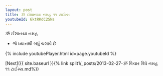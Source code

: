 ```yaml
---
layout: post
title: ૐ ઈશાનયા નમહ ૧૧ ટાઈમ્સ
youtubeId: 6ktRKdC2SNs
---
```

 
 
 ૐ ઈશાનયા નમહ  
 
 -  જે ધ્યાનથી બધું ચલાવે છે 
 
  
 
  
 
 
 
 
 
 


{% include youtubePlayer.html id=page.youtubeId %}
 
[Next]({{ site.baseurl }}{% link  split1/_posts/2013-02-27-ૐ વિચાર વિધે નમહ ૧૧ ટાઈમ્સ.md%})
 
